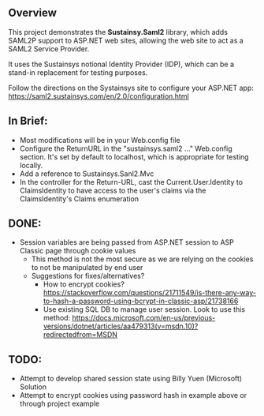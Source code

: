## Overview
This project demonstrates the **Sustainsy.Saml2** library, which adds SAML2P support to ASP.NET web sites, allowing the web site to act as a SAML2 Service Provider.

It uses the Sustainsys notional Identity Provider (IDP), which can be a stand-in replacement for testing purposes.

Follow the directions on the Systainsys site to configure your ASP.NET app: https://saml2.sustainsys.com/en/2.0/configuration.html

## In Brief:
- Most modifications will be in your Web.config file
- Configure the ReturnURL in the "sustainsys.saml2 ..." Web.config section. It's set by default to localhost, which is appropriate for testing locally.
- Add a reference to Sustainsys.Sanl2.Mvc
- In the controller for the Return-URL, cast the Current.User.Identity to ClaimsIdentity to have access to the user's claims via the ClaimsIdentity's Claims enumeration

## DONE:
- Session variables are being passed from ASP.NET session to ASP Classic page through cookie values
  - This method is not the most secure as we are relying on the cookies to not be manipulated by end user
  - Suggestions for fixes/alternatives?
    - How to encrypt cookies? https://stackoverflow.com/questions/21711549/is-there-any-way-to-hash-a-password-using-bcrypt-in-classic-asp/21738166
    - Use existing SQL DB to manage user session. Look to use this method: https://docs.microsoft.com/en-us/previous-versions/dotnet/articles/aa479313(v=msdn.10)?redirectedfrom=MSDN

## TODO:
- Attempt to develop shared session state using Billy Yuen (Microsoft) Solution
- Attempt to encrypt cookies using password hash in example above or through project example
